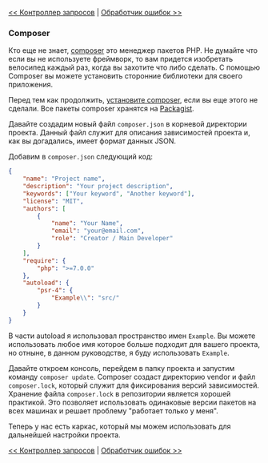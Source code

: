 [<< Контроллер запросов](01-front-controller.md) | [Обработчик ошибок >>](03-error-handler.md)

### Composer

Кто еще не знает, [composer](https://getcomposer.org/) это менеджер пакетов PHP. Не думайте что если вы не используете фреймворк, то вам придется изобретать велосипед каждый раз, когда вы захотите что либо сделать. С помощью Composer вы можете установить сторонние библиотеки для своего приложения.

Перед тем как продолжить, [установите composer](https://getcomposer.org/doc/00-intro.md), если вы еще этого не сделали. Все пакеты composer хранятся на [Packagist](https://packagist.org/).

Давайте создадим новый файл `composer.json` в корневой директории проекта. Данный файл служит для описания зависимостей проекта и, как вы догадались, имеет формат данных JSON.

Добавим в `composer.json` следующий код:

```json
{
    "name": "Project name",
    "description": "Your project description",
    "keywords": ["Your keyword", "Another keyword"],
    "license": "MIT",
    "authors": [
        {
            "name": "Your Name",
            "email": "your@email.com",
            "role": "Creator / Main Developer"
        }
    ],
    "require": {
        "php": ">=7.0.0"
    },
    "autoload": {
        "psr-4": {
            "Example\\": "src/"
        }
    }
}
```

В части autoload я использовал пространство имен `Example`. Вы можете использовать любое имя которое больше подходит для вашего проекта, но отныне, в данном руководстве, я буду использовать `Example`.

Давайте откроем консоль, перейдем в папку проекта и запустим команду `composer update`. Composer создаст директорию vendor и файл `composer.lock`, который служит для фиксирования версий зависимостей. Хранение файла `composer.lock` в репозитории является хорошей практикой. Это позволяет использовать одинаковые версии пакетов на всех машинах и решает проблему "работает только у меня".

Теперь у нас есть каркас, который мы можем использовать для дальнейшей настройки проекта.

[<< Контроллер запросов](01-front-controller.md) | [Обработчик ошибок >>](03-error-handler.md)
